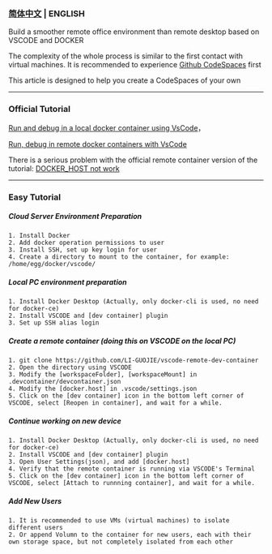 ### [简体中文](README.md) | ENGLISH


Build a smoother remote office environment than remote desktop based on VSCODE and DOCKER


The complexity of the whole process is similar to the first contact with virtual machines. It is recommended to experience [Github CodeSpaces](https://docs.github.com/zh/codespaces/developing-in-codespaces/using-github-codespaces-in-visual-studio-code) first


This article is designed to help you create a CodeSpaces of your own


----------
### Official Tutorial
[Run and debug in a local docker container using VsCode](https://code.visualstudio.com/docs/remote/ssh)，


[Run, debug in remote docker containers with VsCode](https://code.visualstudio.com/remote/advancedcontainers/develop-remote-host)


There is a serious problem with the official remote container version of the tutorial: [DOCKER_HOST not work](https://github.com/microsoft/vscode-dev-containers/issues/1753)


----------
### Easy Tutorial
##### Cloud Server Environment Preparation
```
1. Install Docker
2. Add docker operation permissions to user
3. Install SSH, set up key login for user
4. Create a directory to mount to the container, for example: /home/egg/docker/vscode/
```


##### Local PC environment preparation
```
1. Install Docker Desktop (Actually, only docker-cli is used, no need for docker-ce)
2. Install VSCODE and [dev container] plugin
3. Set up SSH alias login
```


##### Create a remote container (doing this on VSCODE on the local PC)
```
1. git clone https://github.com/LI-GUOJIE/vscode-remote-dev-container
2. Open the directory using VSCODE
3. Modify the [workspaceFolder], [workspaceMount] in .devcontainer/devcontainer.json
4. Modify the [docker.host] in .vscode/settings.json
5. Click on the [dev container] icon in the bottom left corner of VSCODE, select [Reopen in container], and wait for a while.
```


##### Continue working on new device
```
1. Install Docker Desktop (Actually, only docker-cli is used, no need for docker-ce)
2. Install VSCODE and [dev container] plugin
3. Open User Settings(json), and add [docker.host]
4. Verify that the remote container is running via VSCODE's Terminal
5. Click on the [dev container] icon in the bottom left corner of VSCODE, select [Attach to runnning container], and wait for a while.
```


##### Add New Users
```
1. It is recommended to use VMs (virtual machines) to isolate different users
2. Or append Volumn to the container for new users, each with their own storage space, but not completely isolated from each other
```





